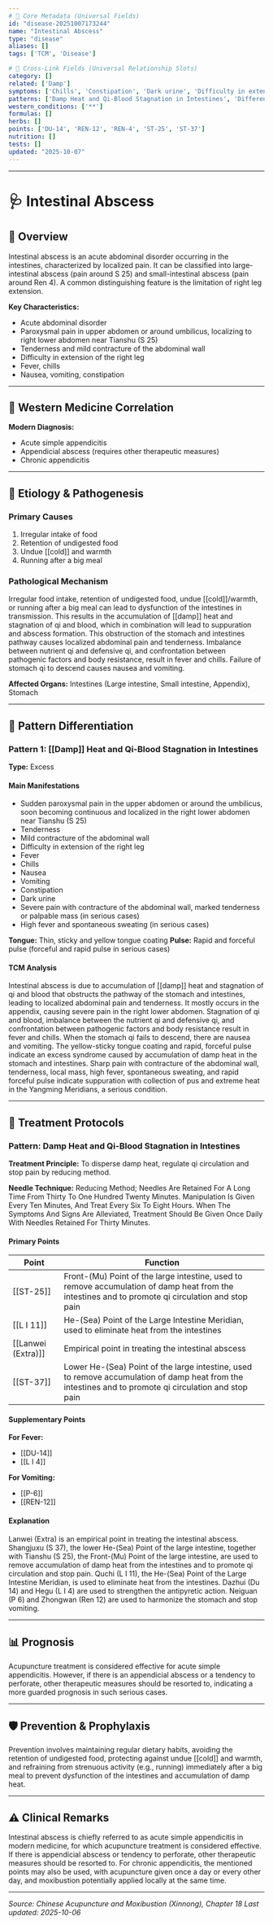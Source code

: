 ```yaml
---
# 🔹 Core Metadata (Universal Fields)
id: "disease-20251007173244"
name: "Intestinal Abscess"
type: "disease"
aliases: []
tags: ['TCM', 'Disease']

# 🔹 Cross-Link Fields (Universal Relationship Slots)
category: []
related: ['Damp']
symptoms: ['Chills', 'Constipation', 'Dark urine', 'Difficulty in extension of the right leg', 'Fever', 'High fever and spontaneous sweating (in serious cases)', 'Mild contracture of the abdominal wall', 'Nausea', 'Severe pain with contracture of the abdominal wall, marked tenderness or palpable mass (in serious cases)', 'Sudden paroxysmal pain in the upper abdomen or around the umbilicus, soon becoming continuous and localized in the right lower abdomen near Tianshu (S 25)', 'Tenderness', 'Vomiting']
patterns: ['Damp Heat and Qi-Blood Stagnation in Intestines', 'Differentiation', '[[Damp]] Heat and Qi-Blood Stagnation in Intestines']
western_conditions: ['**']
formulas: []
herbs: []
points: ['DU-14', 'REN-12', 'REN-4', 'ST-25', 'ST-37']
nutrition: []
tests: []
updated: "2025-10-07"
---
```


------

# 🩺 Intestinal Abscess

## 📖 Overview

Intestinal abscess is an acute abdominal disorder occurring in the intestines, characterized by localized pain. It can be classified into large-intestinal abscess (pain around S 25) and small-intestinal abscess (pain around Ren 4). A common distinguishing feature is the limitation of right leg extension.

**Key Characteristics:**
- Acute abdominal disorder
- Paroxysmal pain in upper abdomen or around umbilicus, localizing to right lower abdomen near Tianshu (S 25)
- Tenderness and mild contracture of the abdominal wall
- Difficulty in extension of the right leg
- Fever, chills
- Nausea, vomiting, constipation

---

## 🏥 Western Medicine Correlation

**Modern Diagnosis:**
- Acute simple appendicitis
- Appendicial abscess (requires other therapeutic measures)
- Chronic appendicitis

---

## 🧬 Etiology & Pathogenesis

### Primary Causes
1. Irregular intake of food
2. Retention of undigested food
3. Undue [[cold]] and warmth
4. Running after a big meal

### Pathological Mechanism
Irregular food intake, retention of undigested food, undue [[cold]]/warmth, or running after a big meal can lead to dysfunction of the intestines in transmission. This results in the accumulation of [[damp]] heat and stagnation of qi and blood, which in combination will lead to suppuration and abscess formation. This obstruction of the stomach and intestines pathway causes localized abdominal pain and tenderness. Imbalance between nutrient qi and defensive qi, and confrontation between pathogenic factors and body resistance, result in fever and chills. Failure of stomach qi to descend causes nausea and vomiting.

**Affected Organs:** Intestines (Large intestine, Small intestine, Appendix), Stomach

---

## 🔬 Pattern Differentiation

### Pattern 1: [[Damp]] Heat and Qi-Blood Stagnation in Intestines

**Type:** Excess

#### Main Manifestations
- Sudden paroxysmal pain in the upper abdomen or around the umbilicus, soon becoming continuous and localized in the right lower abdomen near Tianshu (S 25)
- Tenderness
- Mild contracture of the abdominal wall
- Difficulty in extension of the right leg
- Fever
- Chills
- Nausea
- Vomiting
- Constipation
- Dark urine
- Severe pain with contracture of the abdominal wall, marked tenderness or palpable mass (in serious cases)
- High fever and spontaneous sweating (in serious cases)

**Tongue:** Thin, sticky and yellow tongue coating
**Pulse:** Rapid and forceful pulse (forceful and rapid pulse in serious cases)

#### TCM Analysis
Intestinal abscess is due to accumulation of [[damp]] heat and stagnation of qi and blood that obstructs the pathway of the stomach and intestines, leading to localized abdominal pain and tenderness. It mostly occurs in the appendix, causing severe pain in the right lower abdomen. Stagnation of qi and blood, imbalance between the nutrient qi and defensive qi, and confrontation between pathogenic factors and body resistance result in fever and chills. When the stomach qi fails to descend, there are nausea and vomiting. The yellow-sticky tongue coating and rapid, forceful pulse indicate an excess syndrome caused by accumulation of damp heat in the stomach and intestines. Sharp pain with contracture of the abdominal wall, tenderness, local mass, high fever, spontaneous sweating, and rapid forceful pulse indicate suppuration with collection of pus and extreme heat in the Yangming Meridians, a serious condition.

---

## 💉 Treatment Protocols

### Pattern: Damp Heat and Qi-Blood Stagnation in Intestines

**Treatment Principle:** To disperse damp heat, regulate qi circulation and stop pain by reducing method.

**Needle Technique:** Reducing Method; Needles Are Retained For A Long Time From Thirty To One Hundred Twenty Minutes. Manipulation Is Given Every Ten Minutes, And Treat Every Six To Eight Hours. When The Symptoms And Signs Are Alleviated, Treatment Should Be Given Once Daily With Needles Retained For Thirty Minutes.

#### Primary Points

| Point | Function |
|-------|----------|
| [[ST-25]] | Front-(Mu) Point of the large intestine, used to remove accumulation of damp heat from the intestines and to promote qi circulation and stop pain |
| [[L I 11]] | He-(Sea) Point of the Large Intestine Meridian, used to eliminate heat from the intestines |
| [[Lanwei (Extra)]] | Empirical point in treating the intestinal abscess |
| [[ST-37]] | Lower He-(Sea) Point of the large intestine, used to remove accumulation of damp heat from the intestines and to promote qi circulation and stop pain |

#### Supplementary Points

**For Fever:**
- [[DU-14]]
- [[L I 4]]

**For Vomiting:**
- [[P-6]]
- [[REN-12]]

#### Explanation
Lanwei (Extra) is an empirical point in treating the intestinal abscess. Shangjuxu (S 37), the lower He-(Sea) Point of the large intestine, together with Tianshu (S 25), the Front-(Mu) Point of the large intestine, are used to remove accumulation of damp heat from the intestines and to promote qi circulation and stop pain. Quchi (L I 11), the He-(Sea) Point of the Large Intestine Meridian, is used to eliminate heat from the intestines. Dazhui (Du 14) and Hegu (L I 4) are used to strengthen the antipyretic action. Neiguan (P 6) and Zhongwan (Ren 12) are used to harmonize the stomach and stop vomiting.

---

## 📊 Prognosis

Acupuncture treatment is considered effective for acute simple appendicitis. However, if there is an appendicial abscess or a tendency to perforate, other therapeutic measures should be resorted to, indicating a more guarded prognosis in such serious cases.

---

## 🛡️ Prevention & Prophylaxis

Prevention involves maintaining regular dietary habits, avoiding the retention of undigested food, protecting against undue [[cold]] and warmth, and refraining from strenuous activity (e.g., running) immediately after a big meal to prevent dysfunction of the intestines and accumulation of damp heat.

---

## ⚠️ Clinical Remarks

Intestinal abscess is chiefly referred to as acute simple appendicitis in modern medicine, for which acupuncture treatment is considered effective. If there is appendicial abscess or tendency to perforate, other therapeutic measures should be resorted to. For chronic appendicitis, the mentioned points may also be used, with acupuncture given once a day or every other day, and moxibustion potentially applied locally at the same time.

---


*Source: Chinese Acupuncture and Moxibustion (Xinnong), Chapter 18*
*Last updated: 2025-10-06*
